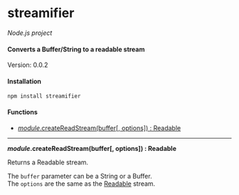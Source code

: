 streamifier
===========

_Node.js project_

#### Converts a Buffer/String to a readable stream ####

Version: 0.0.2

#### Installation ####

```
npm install streamifier
```

#### Functions ####

- [_module_.createReadStream(buffer[, options]) : Readable](#createReadStream)

---

<a name="createReadStream"></a>
___module_.createReadStream(buffer[, options]) : Readable__

Returns a Readable stream.

The `buffer` parameter can be a String or a Buffer.  
The `options` are the same as the [Readable](http://nodejs.org/api/stream.html#stream_class_stream_readable) stream.